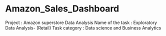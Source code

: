 # Amazon_Sales_Dashboard
Project : Amazon superstore Data Analysis  Name of the task : Exploratory Data Analysis- (Retail)  Task category : Data science and Business Analytics
